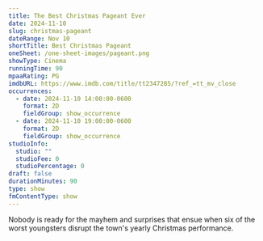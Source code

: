 ```yaml
---
title: The Best Christmas Pageant Ever
date: 2024-11-10
slug: christmas-pageant
dateRange: Nov 10
shortTitle: Best Christmas Pageant
oneSheet: /one-sheet-images/pageant.png
showType: Cinema
runningTime: 90
mpaaRating: PG
imdbURL: https://www.imdb.com/title/tt2347285/?ref_=tt_mv_close
occurrences:
  - date: 2024-11-10 14:00:00-0600
    format: 2D
    fieldGroup: show_occurrence
  - date: 2024-11-10 19:00:00-0600
    format: 2D
    fieldGroup: show_occurrence
studioInfo:
  studio: ""
  studioFee: 0
  studioPercentage: 0
draft: false
durationMinutes: 90
type: show
fmContentType: show
---
```

Nobody is ready for the mayhem and surprises that ensue when six of the worst youngsters disrupt the town's yearly Christmas performance.